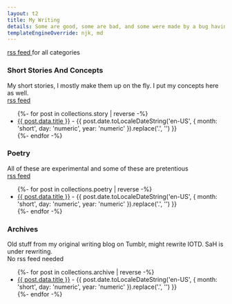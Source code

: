 ```yaml
---
layout: t2
title: My Writing
details: Some are good, some are bad, and some were made by a bug having a bad day
templateEngineOverride: njk, md
---
```


[rss feed <i class="ph ph-link"></i>](/2feed/writing_feed.xml) for all categories

### Short Stories And Concepts <i class="ph ph-notebook"></i>
My short stories, I mostly make them up on the fly. I put my concepts here as well.
<br>[rss feed <i class="ph ph-link"></i>](/2feed/story_feed.xml)

<ul>
{%- for post in collections.story | reverse -%}
    <li><a style="font-style: normal;" href="{{ post.url }}">{{ post.data.title }}</a> - <span style=" font-style: normal;">{{ post.date.toLocaleDateString('en-US', { month: 'short', day: 'numeric', year: 'numeric' }).replace('.', '') }}</span></li>
  {%- endfor -%}
</ul>

### Poetry <i class="ph ph-scroll"></i>
All of these are experimental and some of these are pretentious
<br>[rss feed <i class="ph ph-link"></i>](/2feed/poetry_feed.xml)

<ul>
{%- for post in collections.poetry | reverse -%}
     <li><a style="font-style: normal;" href="{{ post.url }}">{{ post.data.title }}</a> - <span style=" font-style: normal;">{{ post.date.toLocaleDateString('en-US', { month: 'short', day: 'numeric', year: 'numeric' }).replace('.', '') }}</span></li>
  {%- endfor -%}
</ul>

### Archives <i class="ph ph-archive"></i>
Old stuff from my original writing blog on Tumblr, might rewrite IOTD. SaH is under rewriting.
<br>No rss feed needed

<ul>
{%- for post in collections.archive | reverse -%}
     <li><a style="font-style: normal;" href="{{ post.url }}">{{ post.data.title }}</a> - <span style=" font-style: normal;">{{ post.date.toLocaleDateString('en-US', { month: 'short', day: 'numeric', year: 'numeric' }).replace('.', '') }}</span></li>
  {%- endfor -%}
</ul>